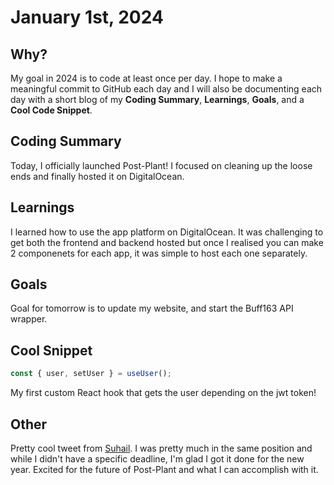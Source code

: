 # January 1st, 2024

## Why?

My goal in 2024 is to code at least once per day. I hope to make a meaningful commit to GitHub each day and I will also be documenting each day with a short blog of my **Coding Summary**, **Learnings**, **Goals**, and a **Cool Code Snippet**.

## Coding Summary

Today, I officially launched Post-Plant! I focused on cleaning up the loose ends and finally hosted it on DigitalOcean.

## Learnings

I learned how to use the app platform on DigitalOcean. It was challenging
to get both the frontend and backend hosted but once I realised you can
make 2 componenets for each app, it was simple to host each one
separately.

## Goals

Goal for tomorrow is to update my website, and start the Buff163 API wrapper.

## Cool Snippet

```javascript
const { user, setUser } = useUser();
```

My first custom React hook that gets the user depending on the jwt token!

## Other

Pretty cool tweet from [Suhail](https://x.com/Suhail/status/1741656674396680242?s=20).
I was pretty much in the same position and while I didn't have a specific deadline, I'm glad I got it done for the new year.
Excited for the future of Post-Plant and what I can accomplish with it.
